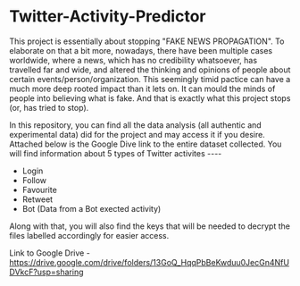 # Twitter-Activity-Predictor

This project is essentially about stopping "FAKE NEWS PROPAGATION". To elaborate on that a bit more, nowadays, there have been multiple cases worldwide, where a news, which has no credibility whatsoever, has travelled far and wide, and altered the thinking and opinions of people about certain events/person/organization.
This seemingly timid pactice can have a much more deep rooted impact than it lets on. It can mould the minds of people into believing what is fake. And that is exactly what this project stops (or, has tried to stop). 

In this repository, you can find all the data analysis (all authentic and experimental data) did for the project and may access it if you desire. Attached below is the Google Dive link to the entire dataset collected.
You will find information about 5 types of Twitter activites ---- 
* Login 
* Follow
* Favourite
* Retweet
* Bot (Data from a Bot exected activity)

Along with that, you will also find the keys that will be needed to decrypt the files labelled accordingly for easier access. 

Link to Google Drive - https://drive.google.com/drive/folders/13GoQ_HqqPbBeKwduu0JecGn4NfUDVkcF?usp=sharing 
